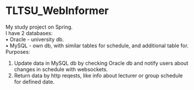 # TLTSU_WebInformer
My study project on Spring.<br>
I have 2 databases:<br>
  • Oracle - university db.<br>
  • MySQL - own db, with similar tables for schedule, and additional table for.<br>
Purposes:<br>
  1. Update data in MySQL db by checking Oracle db and notify users about changes in schedule with websockets.<br>
  2. Return data by http reqests, like info about lecturer or group schedule for defined date.<br>
